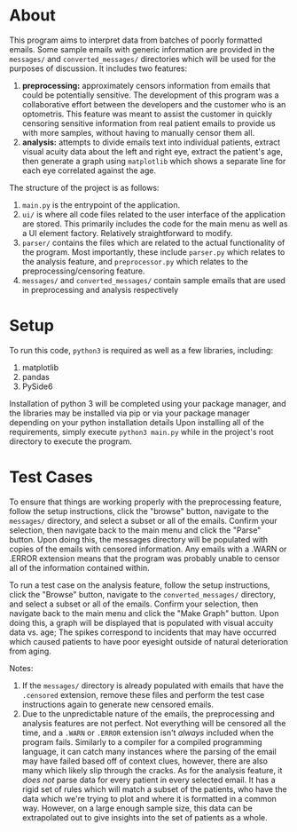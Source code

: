 # About
This program aims to interpret data from batches of poorly formatted emails. Some sample emails with generic information are provided in the `messages/` and `converted_messages/` directories which will be used for the purposes of discussion.
It includes two features:
1. **preprocessing:** approximately censors information from emails that could be potentially sensitive. The development of this program was a collaborative effort between the developers and the customer who is an optometris. This feature was meant to assist the customer in quickly censoring sensitive information from real patient emails to provide us with more samples, without having to manually censor them all.
2. **analysis:** attempts to divide emails text into individual patients, extract visual acuity data about the left and right eye, extract the patient's age, then generate a graph using `matplotlib` which shows a separate line for each eye correlated against the age.

The structure of the project is as follows:
1. `main.py` is the entrypoint of the application.
2. `ui/` is where all code files related to the user interface of the application are stored. This primarily includes the code for the main menu as well as a UI element factory. Relatively straightforward to modify.
3. `parser/` contains the files which are related to the actual functionality of the program. Most importantly, these include `parser.py` which relates to the analysis feature, and `preprocessor.py` which relates to the preprocessing/censoring feature.
4. `messages/` and `converted_messages/` contain sample emails that are used in preprocessing and analysis respectively

# Setup
To run this code, `python3` is required as well as a few libraries, including:
1. matplotlib
2. pandas
3. PySide6

Installation of python 3 will be completed using your package manager, and the libraries may be installed via pip or via your package manager depending on your python installation details
Upon installing all of the requirements, simply execute `python3 main.py` while in the project's root directory to execute the program.

# Test Cases
To ensure that things are working properly with the preprocessing feature, follow the setup instructions, click the "browse" button, navigate to the `messages/` directory, and select a subset or all of the emails. Confirm your selection, then navigate back to the main menu and click the "Parse" button. Upon doing this, the messages directory will be populated with copies of the emails with censored information. Any emails with a .WARN or .ERROR extension means that the program was probably unable to censor all of the information contained within.

To run a test case on the analysis feature, follow the setup instructions, click the "Browse" button, navigate to the `converted_messages/` directory, and select a subset or all of the emails. Confirm your selection, then navigate back to the main menu and click the "Make Graph" button. Upon doing this, a graph will be displayed that is populated with visual accuity data vs. age; The spikes correspond to incidents that may have occurred which caused patients to have poor eyesight outside of natural deterioration from aging.

Notes:
1. If the `messages/` directory is already populated with emails that have the `.censored` extension, remove these files and perform the test case instructions again to generate new censored emails.
2. Due to the unpredictable nature of the emails, the preprocessing and analysis features are not perfect. Not everything will be censored all the time, and a `.WARN` or `.ERROR` extension isn't *always* included when the program fails. Similarly to a compiler for a compiled programming language, it can catch many instances where the parsing of the email may have failed based off of context clues, however, there are also many which likely slip through the cracks. As for the analysis feature, it *does not* parse data for every patient in every selected email. It has a rigid set of rules which will match a subset of the patients, who have the data which we're trying to plot and where it is formatted in a common way. However, on a large enough sample size, this data can be extrapolated out to give insights into the set of patients as a whole.

